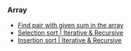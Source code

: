 ### Array

- [Find pair with given sum in the array](https://github.com/vakulin95/C-tasks/tree/master/quora.com/Array/1)
- [Selection sort | Iterative & Recursive](https://github.com/vakulin95/C-tasks/tree/master/quora.com/Array/2)
- [Insertion sort | Iterative & Recursive](https://github.com/vakulin95/C-tasks/tree/master/quora.com/Array/3)
